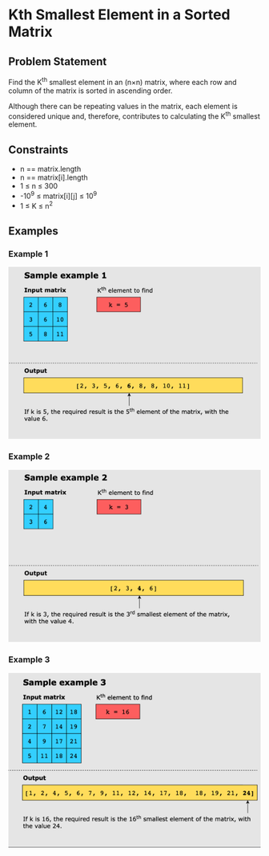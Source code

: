 # Kth Smallest Element in a Sorted Matrix

## Problem Statement

Find the K<sup>th</sup> smallest element in an (n×n) matrix, where each row and column of the matrix is sorted in
ascending order.

Although there can be repeating values in the matrix, each element is considered unique and, therefore, contributes to
calculating the K<sup>th</sup> smallest element.

## Constraints

* n == matrix.length
* n == matrix[i].length
* 1 ≤ n ≤ 300
* -10<sup>9</sup> ≤ matrix[i][j] ≤ 10<sup>9</sup>
* 1 ≤ K ≤ n<sup>2</sup>

## Examples

### Example 1

![img.png](img.png)

### Example 2

![img_1.png](img_1.png)

### Example 3

![img_2.png](img_2.png)
